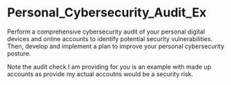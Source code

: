 # Personal_Cybersecurity_Audit_Ex
Perform a comprehensive cybersecurity audit of your personal digital devices and online accounts to identify potential security vulnerabilities. Then, develop and implement a plan to improve your personal cybersecurity posture.

Note the audit check I am providing for you is an example with made up accounts as provide my actual accoutns would be a security risk.
